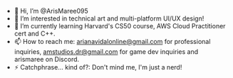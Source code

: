 - 👋 Hi, I’m @ArisMaree095 
- 👀 I’m interested in technical art and multi-platform UI/UX design!
- 🌱 I’m currently learning Harvard's CS50 course, AWS Cloud Practitioner cert and C++.
- 📫 How to reach me: arianavidalonline@gmail.com for professional inquiries, amstudios.dr@gmail.com for game dev inquiries and arismaree on Discord.
- ⚡ Catchphrase... kind of?: Don't mind me, I'm just a nerd!

<!---
ArisMaree095/ArisMaree095 is a ✨ special ✨ repository because its `README.md` (this file) appears on your GitHub profile.
You can click the Preview link to take a look at your changes.
--->
